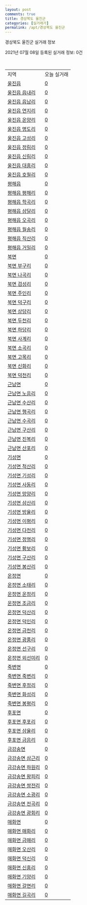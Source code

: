 ```yaml
---
layout: post
comments: true
title: 경상북도 울진군
categories: [실거래가]
permalink: /apt/경상북도 울진군
---
```


경상북도 울진군 실거래 정보

2021년 07월 08일 등록된 실거래 정보: 0건

<script type="text/javascript">
  google.charts.load('current', {'packages':['corechart']});
  google.charts.setOnLoadCallback(drawChart);

  function drawChart() {
    var data = google.visualization.arrayToDataTable([['거래일', '매매', '전월세', '전매'], ['20-07', 12, 2, 0], ['20-08', 17, 1, 0], ['20-09', 22, 2, 0], ['20-10', 22, 2, 0], ['20-11', 23, 2, 0], ['20-12', 23, 4, 0], ['21-01', 18, 5, 0], ['21-02', 17, 13, 0], ['21-03', 19, 5, 0], ['21-04', 16, 10, 0], ['21-05', 21, 5, 0], ['21-06', 15, 3, 0], ['21-07', 1, 0, 0]]);

    var options = {
      title: '최근 유형별 거래량 추이',
      legend: { position: 'bottom' }
    };

    var chart = new google.visualization.LineChart(document.getElementById('columnchart_material'));
    chart.draw(data, (options));
  }
</script>

<div id="columnchart_material" style="width: 95%; margin-left: -35px"></div>
<br>
<table class="sortable">
  <tr>
    <td>지역</td>
    <td>오늘 실거래</td>
  </tr>

  
  <tr class="item">
    <td><a href="경상북도 울진군 울진읍">울진읍</a></td>
    <td><a href="경상북도 울진군 울진읍">0</a></td>
  </tr>
    

  <tr class="item">
    <td><a href="경상북도 울진군 울진읍 읍내리">울진읍 읍내리</a></td>
    <td><a href="경상북도 울진군 울진읍 읍내리">0</a></td>
  </tr>
    

  <tr class="item">
    <td><a href="경상북도 울진군 울진읍 읍남리">울진읍 읍남리</a></td>
    <td><a href="경상북도 울진군 울진읍 읍남리">0</a></td>
  </tr>
    

  <tr class="item">
    <td><a href="경상북도 울진군 울진읍 연지리">울진읍 연지리</a></td>
    <td><a href="경상북도 울진군 울진읍 연지리">0</a></td>
  </tr>
    

  <tr class="item">
    <td><a href="경상북도 울진군 울진읍 온양리">울진읍 온양리</a></td>
    <td><a href="경상북도 울진군 울진읍 온양리">0</a></td>
  </tr>
    

  <tr class="item">
    <td><a href="경상북도 울진군 울진읍 명도리">울진읍 명도리</a></td>
    <td><a href="경상북도 울진군 울진읍 명도리">0</a></td>
  </tr>
    

  <tr class="item">
    <td><a href="경상북도 울진군 울진읍 고성리">울진읍 고성리</a></td>
    <td><a href="경상북도 울진군 울진읍 고성리">0</a></td>
  </tr>
    

  <tr class="item">
    <td><a href="경상북도 울진군 울진읍 정림리">울진읍 정림리</a></td>
    <td><a href="경상북도 울진군 울진읍 정림리">0</a></td>
  </tr>
    

  <tr class="item">
    <td><a href="경상북도 울진군 울진읍 신림리">울진읍 신림리</a></td>
    <td><a href="경상북도 울진군 울진읍 신림리">0</a></td>
  </tr>
    

  <tr class="item">
    <td><a href="경상북도 울진군 울진읍 대흥리">울진읍 대흥리</a></td>
    <td><a href="경상북도 울진군 울진읍 대흥리">0</a></td>
  </tr>
    

  <tr class="item">
    <td><a href="경상북도 울진군 울진읍 호월리">울진읍 호월리</a></td>
    <td><a href="경상북도 울진군 울진읍 호월리">0</a></td>
  </tr>
    

  <tr class="item">
    <td><a href="경상북도 울진군 평해읍">평해읍</a></td>
    <td><a href="경상북도 울진군 평해읍">0</a></td>
  </tr>
    

  <tr class="item">
    <td><a href="경상북도 울진군 평해읍 평해리">평해읍 평해리</a></td>
    <td><a href="경상북도 울진군 평해읍 평해리">0</a></td>
  </tr>
    

  <tr class="item">
    <td><a href="경상북도 울진군 평해읍 학곡리">평해읍 학곡리</a></td>
    <td><a href="경상북도 울진군 평해읍 학곡리">0</a></td>
  </tr>
    

  <tr class="item">
    <td><a href="경상북도 울진군 평해읍 삼달리">평해읍 삼달리</a></td>
    <td><a href="경상북도 울진군 평해읍 삼달리">0</a></td>
  </tr>
    

  <tr class="item">
    <td><a href="경상북도 울진군 평해읍 오곡리">평해읍 오곡리</a></td>
    <td><a href="경상북도 울진군 평해읍 오곡리">0</a></td>
  </tr>
    

  <tr class="item">
    <td><a href="경상북도 울진군 평해읍 월송리">평해읍 월송리</a></td>
    <td><a href="경상북도 울진군 평해읍 월송리">0</a></td>
  </tr>
    

  <tr class="item">
    <td><a href="경상북도 울진군 평해읍 직산리">평해읍 직산리</a></td>
    <td><a href="경상북도 울진군 평해읍 직산리">0</a></td>
  </tr>
    

  <tr class="item">
    <td><a href="경상북도 울진군 평해읍 거일리">평해읍 거일리</a></td>
    <td><a href="경상북도 울진군 평해읍 거일리">0</a></td>
  </tr>
    

  <tr class="item">
    <td><a href="경상북도 울진군 북면">북면</a></td>
    <td><a href="경상북도 울진군 북면">0</a></td>
  </tr>
    

  <tr class="item">
    <td><a href="경상북도 울진군 북면 부구리">북면 부구리</a></td>
    <td><a href="경상북도 울진군 북면 부구리">0</a></td>
  </tr>
    

  <tr class="item">
    <td><a href="경상북도 울진군 북면 나곡리">북면 나곡리</a></td>
    <td><a href="경상북도 울진군 북면 나곡리">0</a></td>
  </tr>
    

  <tr class="item">
    <td><a href="경상북도 울진군 북면 검성리">북면 검성리</a></td>
    <td><a href="경상북도 울진군 북면 검성리">0</a></td>
  </tr>
    

  <tr class="item">
    <td><a href="경상북도 울진군 북면 주인리">북면 주인리</a></td>
    <td><a href="경상북도 울진군 북면 주인리">0</a></td>
  </tr>
    

  <tr class="item">
    <td><a href="경상북도 울진군 북면 덕구리">북면 덕구리</a></td>
    <td><a href="경상북도 울진군 북면 덕구리">0</a></td>
  </tr>
    

  <tr class="item">
    <td><a href="경상북도 울진군 북면 상당리">북면 상당리</a></td>
    <td><a href="경상북도 울진군 북면 상당리">0</a></td>
  </tr>
    

  <tr class="item">
    <td><a href="경상북도 울진군 북면 두천리">북면 두천리</a></td>
    <td><a href="경상북도 울진군 북면 두천리">0</a></td>
  </tr>
    

  <tr class="item">
    <td><a href="경상북도 울진군 북면 하당리">북면 하당리</a></td>
    <td><a href="경상북도 울진군 북면 하당리">0</a></td>
  </tr>
    

  <tr class="item">
    <td><a href="경상북도 울진군 북면 사계리">북면 사계리</a></td>
    <td><a href="경상북도 울진군 북면 사계리">0</a></td>
  </tr>
    

  <tr class="item">
    <td><a href="경상북도 울진군 북면 소곡리">북면 소곡리</a></td>
    <td><a href="경상북도 울진군 북면 소곡리">0</a></td>
  </tr>
    

  <tr class="item">
    <td><a href="경상북도 울진군 북면 고목리">북면 고목리</a></td>
    <td><a href="경상북도 울진군 북면 고목리">0</a></td>
  </tr>
    

  <tr class="item">
    <td><a href="경상북도 울진군 북면 신화리">북면 신화리</a></td>
    <td><a href="경상북도 울진군 북면 신화리">0</a></td>
  </tr>
    

  <tr class="item">
    <td><a href="경상북도 울진군 북면 덕천리">북면 덕천리</a></td>
    <td><a href="경상북도 울진군 북면 덕천리">0</a></td>
  </tr>
    

  <tr class="item">
    <td><a href="경상북도 울진군 근남면">근남면</a></td>
    <td><a href="경상북도 울진군 근남면">0</a></td>
  </tr>
    

  <tr class="item">
    <td><a href="경상북도 울진군 근남면 노음리">근남면 노음리</a></td>
    <td><a href="경상북도 울진군 근남면 노음리">0</a></td>
  </tr>
    

  <tr class="item">
    <td><a href="경상북도 울진군 근남면 수산리">근남면 수산리</a></td>
    <td><a href="경상북도 울진군 근남면 수산리">0</a></td>
  </tr>
    

  <tr class="item">
    <td><a href="경상북도 울진군 근남면 행곡리">근남면 행곡리</a></td>
    <td><a href="경상북도 울진군 근남면 행곡리">0</a></td>
  </tr>
    

  <tr class="item">
    <td><a href="경상북도 울진군 근남면 수곡리">근남면 수곡리</a></td>
    <td><a href="경상북도 울진군 근남면 수곡리">0</a></td>
  </tr>
    

  <tr class="item">
    <td><a href="경상북도 울진군 근남면 구산리">근남면 구산리</a></td>
    <td><a href="경상북도 울진군 근남면 구산리">0</a></td>
  </tr>
    

  <tr class="item">
    <td><a href="경상북도 울진군 근남면 진복리">근남면 진복리</a></td>
    <td><a href="경상북도 울진군 근남면 진복리">0</a></td>
  </tr>
    

  <tr class="item">
    <td><a href="경상북도 울진군 근남면 산포리">근남면 산포리</a></td>
    <td><a href="경상북도 울진군 근남면 산포리">0</a></td>
  </tr>
    

  <tr class="item">
    <td><a href="경상북도 울진군 기성면">기성면</a></td>
    <td><a href="경상북도 울진군 기성면">0</a></td>
  </tr>
    

  <tr class="item">
    <td><a href="경상북도 울진군 기성면 척산리">기성면 척산리</a></td>
    <td><a href="경상북도 울진군 기성면 척산리">0</a></td>
  </tr>
    

  <tr class="item">
    <td><a href="경상북도 울진군 기성면 기성리">기성면 기성리</a></td>
    <td><a href="경상북도 울진군 기성면 기성리">0</a></td>
  </tr>
    

  <tr class="item">
    <td><a href="경상북도 울진군 기성면 사동리">기성면 사동리</a></td>
    <td><a href="경상북도 울진군 기성면 사동리">0</a></td>
  </tr>
    

  <tr class="item">
    <td><a href="경상북도 울진군 기성면 망양리">기성면 망양리</a></td>
    <td><a href="경상북도 울진군 기성면 망양리">0</a></td>
  </tr>
    

  <tr class="item">
    <td><a href="경상북도 울진군 기성면 삼산리">기성면 삼산리</a></td>
    <td><a href="경상북도 울진군 기성면 삼산리">0</a></td>
  </tr>
    

  <tr class="item">
    <td><a href="경상북도 울진군 기성면 방율리">기성면 방율리</a></td>
    <td><a href="경상북도 울진군 기성면 방율리">0</a></td>
  </tr>
    

  <tr class="item">
    <td><a href="경상북도 울진군 기성면 이평리">기성면 이평리</a></td>
    <td><a href="경상북도 울진군 기성면 이평리">0</a></td>
  </tr>
    

  <tr class="item">
    <td><a href="경상북도 울진군 기성면 다천리">기성면 다천리</a></td>
    <td><a href="경상북도 울진군 기성면 다천리">0</a></td>
  </tr>
    

  <tr class="item">
    <td><a href="경상북도 울진군 기성면 정명리">기성면 정명리</a></td>
    <td><a href="경상북도 울진군 기성면 정명리">0</a></td>
  </tr>
    

  <tr class="item">
    <td><a href="경상북도 울진군 기성면 황보리">기성면 황보리</a></td>
    <td><a href="경상북도 울진군 기성면 황보리">0</a></td>
  </tr>
    

  <tr class="item">
    <td><a href="경상북도 울진군 기성면 구산리">기성면 구산리</a></td>
    <td><a href="경상북도 울진군 기성면 구산리">0</a></td>
  </tr>
    

  <tr class="item">
    <td><a href="경상북도 울진군 기성면 봉산리">기성면 봉산리</a></td>
    <td><a href="경상북도 울진군 기성면 봉산리">0</a></td>
  </tr>
    

  <tr class="item">
    <td><a href="경상북도 울진군 온정면">온정면</a></td>
    <td><a href="경상북도 울진군 온정면">0</a></td>
  </tr>
    

  <tr class="item">
    <td><a href="경상북도 울진군 온정면 소태리">온정면 소태리</a></td>
    <td><a href="경상북도 울진군 온정면 소태리">0</a></td>
  </tr>
    

  <tr class="item">
    <td><a href="경상북도 울진군 온정면 온정리">온정면 온정리</a></td>
    <td><a href="경상북도 울진군 온정면 온정리">0</a></td>
  </tr>
    

  <tr class="item">
    <td><a href="경상북도 울진군 온정면 조금리">온정면 조금리</a></td>
    <td><a href="경상북도 울진군 온정면 조금리">0</a></td>
  </tr>
    

  <tr class="item">
    <td><a href="경상북도 울진군 온정면 덕산리">온정면 덕산리</a></td>
    <td><a href="경상북도 울진군 온정면 덕산리">0</a></td>
  </tr>
    

  <tr class="item">
    <td><a href="경상북도 울진군 온정면 덕인리">온정면 덕인리</a></td>
    <td><a href="경상북도 울진군 온정면 덕인리">0</a></td>
  </tr>
    

  <tr class="item">
    <td><a href="경상북도 울진군 온정면 금천리">온정면 금천리</a></td>
    <td><a href="경상북도 울진군 온정면 금천리">0</a></td>
  </tr>
    

  <tr class="item">
    <td><a href="경상북도 울진군 온정면 광품리">온정면 광품리</a></td>
    <td><a href="경상북도 울진군 온정면 광품리">0</a></td>
  </tr>
    

  <tr class="item">
    <td><a href="경상북도 울진군 온정면 선구리">온정면 선구리</a></td>
    <td><a href="경상북도 울진군 온정면 선구리">0</a></td>
  </tr>
    

  <tr class="item">
    <td><a href="경상북도 울진군 온정면 외선미리">온정면 외선미리</a></td>
    <td><a href="경상북도 울진군 온정면 외선미리">0</a></td>
  </tr>
    

  <tr class="item">
    <td><a href="경상북도 울진군 죽변면">죽변면</a></td>
    <td><a href="경상북도 울진군 죽변면">0</a></td>
  </tr>
    

  <tr class="item">
    <td><a href="경상북도 울진군 죽변면 죽변리">죽변면 죽변리</a></td>
    <td><a href="경상북도 울진군 죽변면 죽변리">0</a></td>
  </tr>
    

  <tr class="item">
    <td><a href="경상북도 울진군 죽변면 후정리">죽변면 후정리</a></td>
    <td><a href="경상북도 울진군 죽변면 후정리">0</a></td>
  </tr>
    

  <tr class="item">
    <td><a href="경상북도 울진군 죽변면 화성리">죽변면 화성리</a></td>
    <td><a href="경상북도 울진군 죽변면 화성리">0</a></td>
  </tr>
    

  <tr class="item">
    <td><a href="경상북도 울진군 죽변면 봉평리">죽변면 봉평리</a></td>
    <td><a href="경상북도 울진군 죽변면 봉평리">0</a></td>
  </tr>
    

  <tr class="item">
    <td><a href="경상북도 울진군 후포면">후포면</a></td>
    <td><a href="경상북도 울진군 후포면">0</a></td>
  </tr>
    

  <tr class="item">
    <td><a href="경상북도 울진군 후포면 후포리">후포면 후포리</a></td>
    <td><a href="경상북도 울진군 후포면 후포리">0</a></td>
  </tr>
    

  <tr class="item">
    <td><a href="경상북도 울진군 후포면 삼율리">후포면 삼율리</a></td>
    <td><a href="경상북도 울진군 후포면 삼율리">0</a></td>
  </tr>
    

  <tr class="item">
    <td><a href="경상북도 울진군 후포면 금음리">후포면 금음리</a></td>
    <td><a href="경상북도 울진군 후포면 금음리">0</a></td>
  </tr>
    

  <tr class="item">
    <td><a href="경상북도 울진군 금강송면">금강송면</a></td>
    <td><a href="경상북도 울진군 금강송면">0</a></td>
  </tr>
    

  <tr class="item">
    <td><a href="경상북도 울진군 금강송면 삼근리">금강송면 삼근리</a></td>
    <td><a href="경상북도 울진군 금강송면 삼근리">0</a></td>
  </tr>
    

  <tr class="item">
    <td><a href="경상북도 울진군 금강송면 하원리">금강송면 하원리</a></td>
    <td><a href="경상북도 울진군 금강송면 하원리">0</a></td>
  </tr>
    

  <tr class="item">
    <td><a href="경상북도 울진군 금강송면 왕피리">금강송면 왕피리</a></td>
    <td><a href="경상북도 울진군 금강송면 왕피리">0</a></td>
  </tr>
    

  <tr class="item">
    <td><a href="경상북도 울진군 금강송면 쌍전리">금강송면 쌍전리</a></td>
    <td><a href="경상북도 울진군 금강송면 쌍전리">0</a></td>
  </tr>
    

  <tr class="item">
    <td><a href="경상북도 울진군 금강송면 소광리">금강송면 소광리</a></td>
    <td><a href="경상북도 울진군 금강송면 소광리">0</a></td>
  </tr>
    

  <tr class="item">
    <td><a href="경상북도 울진군 금강송면 전곡리">금강송면 전곡리</a></td>
    <td><a href="경상북도 울진군 금강송면 전곡리">0</a></td>
  </tr>
    

  <tr class="item">
    <td><a href="경상북도 울진군 금강송면 광회리">금강송면 광회리</a></td>
    <td><a href="경상북도 울진군 금강송면 광회리">0</a></td>
  </tr>
    

  <tr class="item">
    <td><a href="경상북도 울진군 매화면">매화면</a></td>
    <td><a href="경상북도 울진군 매화면">0</a></td>
  </tr>
    

  <tr class="item">
    <td><a href="경상북도 울진군 매화면 매화리">매화면 매화리</a></td>
    <td><a href="경상북도 울진군 매화면 매화리">0</a></td>
  </tr>
    

  <tr class="item">
    <td><a href="경상북도 울진군 매화면 금매리">매화면 금매리</a></td>
    <td><a href="경상북도 울진군 매화면 금매리">0</a></td>
  </tr>
    

  <tr class="item">
    <td><a href="경상북도 울진군 매화면 오산리">매화면 오산리</a></td>
    <td><a href="경상북도 울진군 매화면 오산리">0</a></td>
  </tr>
    

  <tr class="item">
    <td><a href="경상북도 울진군 매화면 덕신리">매화면 덕신리</a></td>
    <td><a href="경상북도 울진군 매화면 덕신리">0</a></td>
  </tr>
    

  <tr class="item">
    <td><a href="경상북도 울진군 매화면 신흥리">매화면 신흥리</a></td>
    <td><a href="경상북도 울진군 매화면 신흥리">0</a></td>
  </tr>
    

  <tr class="item">
    <td><a href="경상북도 울진군 매화면 기양리">매화면 기양리</a></td>
    <td><a href="경상북도 울진군 매화면 기양리">0</a></td>
  </tr>
    

  <tr class="item">
    <td><a href="경상북도 울진군 매화면 갈면리">매화면 갈면리</a></td>
    <td><a href="경상북도 울진군 매화면 갈면리">0</a></td>
  </tr>
    

  <tr class="item">
    <td><a href="경상북도 울진군 매화면 길곡리">매화면 길곡리</a></td>
    <td><a href="경상북도 울진군 매화면 길곡리">0</a></td>
  </tr>
    


</table>


    